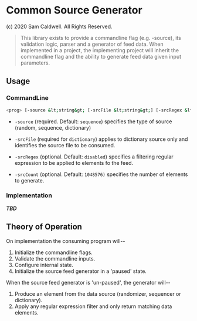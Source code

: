 Common Source Generator
=======================
(c) 2020 Sam Caldwell.  All Rights Reserved.

> This library exists to provide a commandline flag (e.g. -source),
> its validation logic, parser and a generator of feed data.  When
> implemented in a project, the implementing project will inherit
> the commandline flag and the ability to generate feed data given
> input parameters.

## Usage

### CommandLine
```bash
<prog> [-source &lt;string&gt; [-srcFile &lt;string&gt;] [-srcRegex &lt;string&gt;][-srcCount &lt;int&gt;]
```
* `-source` (required. Default: `sequence`) specifies the type of source (random, sequence, 
  dictionary)
  
* `-srcFile` (required for `dictionary`) applies to dictionary source only and identifies the
  source file to be consumed.
  
* `-srcRegex` (optional. Default: `disabled`) specifies a filtering regular expression to be
  applied to elements fo the feed.
  
* `-srcCount` (optional. Default: `1048576)` specifies the number of elements to generate.

### Implementation
***TBD***

## Theory of Operation
On implementation the consuming program will--
1. Initialize the commandline flags.
2. Validate the commandline inputs.
3. Configure internal state.
4. Initialize the source feed generator in a 'paused' state.

When the source feed generator is 'un-paused', the generator will--
1. Produce an element from the data source (randomizer, sequencer or dictionary).
2. Apply any regular expression filter and only return matching data elements.
